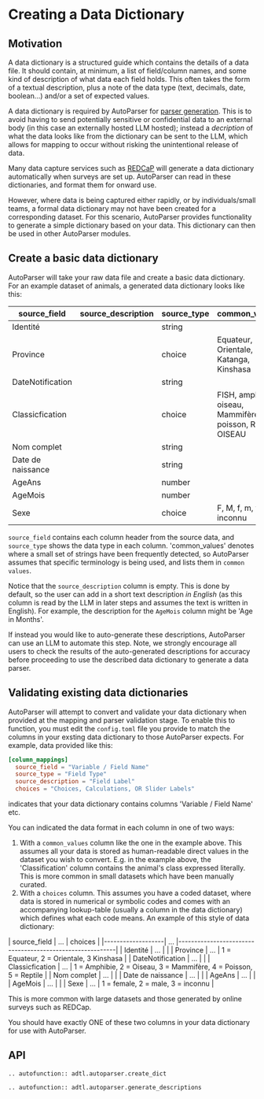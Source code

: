 # Creating a Data Dictionary

## Motivation

A data dictionary is a structured guide which contains the details of a data file.
It should contain, at minimum, a list of field/column names, and some kind of description
of what data each field holds. This often takes the form of a textual description, plus
a note of the data type (text, decimals, date, boolean...) and/or a set of expected values.

A data dictionary is required by AutoParser for [parser generation](parser_generation).
This is to avoid having to send potentially sensitive or confidential data to an external
body (in this case an externally hosted LLM hosted); instead a *decription* of what the
data looks like from the dictionary can be sent to the LLM, which allows for mapping to
occur without risking the unintentional release of data.

Many data capture services such as [REDCaP](https://projectredcap.org/) will generate
a data dictionary automatically when surveys are set up. AutoParser can read in these
dictionaries, and format them for onward use.

However, where data is being
captured either rapidly, or by individuals/small teams, a formal data dictionary may not
have been created for a corresponding dataset. For this scenario, AutoParser provides
functionality to generate a simple dictionary based on your data. This dictionary can
then be used in other AutoParser modules.

## Create a basic data dictionary
AutoParser will take your raw data file and create a basic data dictionary. For an example
dataset of animals, a generated data dictionary looks like this:

| source_field      | source_description | source_type | common_values                                            |
|-------------------|--------------------|-------------|----------------------------------------------------------|
| Identité          |                    | string      |                                                          |
| Province          |                    | choice      | Equateur, Orientale, Katanga, Kinshasa                   |
| DateNotification  |                    | string      |                                                          |
| Classicfication   |                    | choice      | FISH, amphibie, oiseau, Mammifère, poisson, REPT, OISEAU |
| Nom complet       |                    | string      |                                                          |
| Date de naissance |                    | string      |                                                          |
| AgeAns            |                    | number      |                                                          |
| AgeMois           |                    | number      |                                                          |
| Sexe              |                    | choice      | F, M,   f, m, f, m     , inconnu                         |

`source_field` contains each column header from the source data, and `source_type` shows the
data type in each column. 'common_values' denotes where a small set of strings have been frequently detected,
so AutoParser assumes that specific terminology is being used, and lists them in `common values`.

Notice that the `source_description` column is empty. This is done by default, so the
user can add in a short text description *in English* (as this column is read by the LLM
in later steps and assumes the text is written in English). For example, the description
for the `AgeMois` column might be 'Age in Months'.

If instead you would like to auto-generate these descriptions, AutoParser can use an LLM
to automate this step. Note, we strongly encourage all users to check the results of the
auto-generated descriptions for accuracy before proceeding to use the described data dictionary
to generate a data parser.

## Validating existing data dictionaries

AutoParser will attempt to convert and validate your data dictionary when provided at
the mapping and parser validation stage. To enable this to function, you must edit the
`config.toml` file you provide to match the columns in your exsting data dictionary to
those AutoParser expects. For example, data provided like this:

```toml
[column_mappings]
  source_field = "Variable / Field Name"
  source_type = "Field Type"
  source_description = "Field Label"
  choices = "Choices, Calculations, OR Slider Labels"
```
indicates that your data dictionary contains columns 'Variable / Field Name' etc.

You can indicated the data format in each column in one of two ways:
1. With a `common_values` column like the one in the example above. This assumes all your
data is stored as human-readable direct values in the dataset you wish to convert. E.g.
in the example above, the 'Classification' column contains the animal's class expressed
literally. This is more common in small datasets which have been manually curated.
2. With a `choices` column. This assumes you have a coded dataset, where data is stored in
numerical or symbolic codes and comes with an accompanying lookup-table (usually a column
in the data dictionary) which defines what each code means. An example of this style of data dictionary:

| source_field      | ... | choices                                                  |
|-------------------| ... |----------------------------------------------------------|
| Identité          | ... |                                                          |
| Province          | ... | 1 = Equateur, 2 = Orientale, 3 Kinshasa                  |
| DateNotification  | ... |                                                          |
| Classicfication   | ... | 1 = Amphibie, 2 = Oiseau, 3 = Mammifère, 4 = Poisson, 5 = Reptile |
| Nom complet       | ... |                                                          |
| Date de naissance | ... |                                                          |
| AgeAns            | ... |                                                          |
| AgeMois           | ... |                                                          |
| Sexe              | ... | 1 = female, 2 = male, 3 = inconnu                        |

This is more common with large datasets and those generated by online surveys such as REDCap.

You should have exactly ONE of these two columns in your data dictionary for use with AutoParser.

## API

```{eval-rst}
.. autofunction:: adtl.autoparser.create_dict

.. autofunction:: adtl.autoparser.generate_descriptions
```
